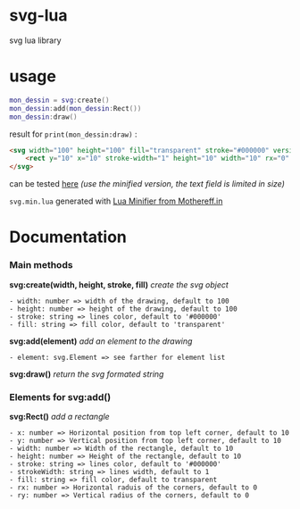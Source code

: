 # svg-lua
svg lua library

# usage
```lua
mon_dessin = svg:create()
mon_dessin:add(mon_dessin:Rect())
mon_dessin:draw()
```

result for `print(mon_dessin:draw)` :
```html
<svg width="100" height="100" fill="transparent" stroke="#000000" version="1.1" xmlns="http://www.w3.org/2000/svg">
    <rect y="10" x="10" stroke-width="1" height="10" width="10" rx="0" ry="0" />
</svg>
```

can be tested [here](https://www.lua.org/cgi-bin/demo) *(use the minified version, the text field is limited in size)*

`svg.min.lua` generated with [Lua Minifier from Mothereff.in](https://mothereff.in/lua-minifier)

# Documentation
### Main methods
**svg:create(width, height, stroke, fill)** *create the svg object*

    - width: number => width of the drawing, default to 100
    - height: number => height of the drawing, default to 100
    - stroke: string => lines color, default to '#000000'
    - fill: string => fill color, default to 'transparent'

**svg:add(element)** *add an element to the drawing*

    - element: svg.Element => see farther for element list

**svg:draw()** *return the svg formated string*

### Elements for svg:add()
**svg:Rect()** *add a rectangle*

    - x: number => Horizontal position from top left corner, default to 10
    - y: number => Vertical position from top left corner, default to 10
    - width: number => Width of the rectangle, default to 10
    - height: number => Height of the rectangle, default to 10
    - stroke: string => lines color, default to '#000000'
    - strokeWidth: string => lines width, default to 1
    - fill: string => fill color, default to transparent
    - rx: number => Horizontal raduis of the corners, default to 0
    - ry: number => Vertical radius of the corners, default to 0